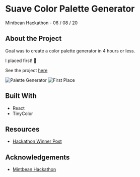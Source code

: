 # Suave Color Palette Generator

Mintbean Hackathon - 06 / 08 / 20

## About the Project

Goal was to create a color palette generator in 4 hours or less. 

I placed first! :tada:

See the project [here](https://5edede9ee1b44c0007822d3e--heuristic-williams-fba968.netlify.app/)

![Palette Generator](https://github.com/xynyx/colour-picker-mintbean-hackathon/blob/master/docs/screenshot.png)
![First Place](https://github.com/xynyx/colour-picker-mintbean-hackathon/blob/master/docs/me.jpeg)

## Built With
- React
- TinyColor

## Resources
- [Hackathon Winner Post](https://www.linkedin.com/posts/mintbean_careerhack-hackathons-careerhack-activity-6675885447970906112-Qe7W)

## Acknowledgements
- [Mintbean Hackathon](https://www.mintbean.io/)


